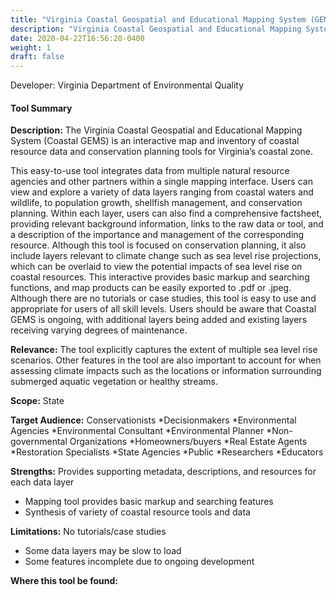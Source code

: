 ```yaml
---
title: "Virginia Coastal Geospatial and Educational Mapping System (GEMS)"
description: "Virginia Coastal Geospatial and Educational Mapping System (GEMS)"
date: 2020-04-22T16:56:20-0400
weight: 1
draft: false
---
```

Developer: Virginia Department of Environmental Quality

#### Tool Summary
**Description:** The Virginia Coastal Geospatial and Educational Mapping System (Coastal GEMS) is an interactive map and inventory of coastal resource data and conservation planning tools for Virginia’s coastal zone. 

This easy-to-use tool integrates data from multiple natural resource agencies and other partners within a single mapping interface. Users can view and explore a variety of data layers ranging from coastal waters and wildlife, to population growth, shellfish management, and conservation planning. Within each layer, users can also find a comprehensive factsheet, providing relevant background information, links to the raw data or tool, and a description of the importance and management of the corresponding resource. Although this tool is focused on conservation planning, it also include layers relevant to climate change such as sea level rise projections, which can be overlaid to view the potential impacts of sea level rise on coastal resources. This interactive provides basic markup and searching functions, and map products can be easily exported to .pdf or .jpeg. Although there are no tutorials or case studies, this tool is easy to use and appropriate for users of all skill levels. Users should be aware that Coastal GEMS is ongoing, with additional layers being added and existing layers receiving varying degrees of maintenance.

**Relevance:** The tool explicitly captures the extent of multiple sea level rise scenarios. Other features in the tool are also important to account for when assessing climate impacts such as the locations or information surrounding submerged aquatic vegetation or healthy streams.

**Scope:** State

**Target Audience:** Conservationists
*Decisionmakers
*Environmental Agencies
*Environmental Consultant
*Environmental Planner
*Non-governmental Organizations
*Homeowners/buyers
*Real Estate Agents
*Restoration Specialists
*State Agencies
*Public
*Researchers
*Educators

**Strengths:** Provides supporting metadata, descriptions, and resources for each data layer
* Mapping tool provides basic markup and searching features
* Synthesis of variety of coastal resource tools and data

**Limitations:** No tutorials/case studies
* Some data layers may be slow to load
* Some features incomplete due to ongoing development

**Where this tool be found:** 
